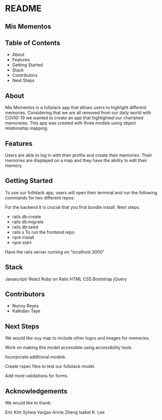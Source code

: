 # README

## Mis Mementos
## Table of Contents
- About
- Features
- Getting Started
- Stack
- Contributors
- Next Steps

## About

Mis Mementos is a fullstack app that allows users to highlight different memories. Considering that we are all removed from our daily world with COVID-19 we wanted to create an app that highlighted our cherished memoreies. This app was created with three models using object relationship mapping.

## Features
Users are able to log in with their profile and create their memories. Their memories are displayed on a map and they have the ability to edit their memory.

## Getting Started
To use our fullstack app, users will open their terminal and run the following commands for two different repos:

For the backend it is crucial that you first bundle install. Next steps:

- rails db:create
- rails db:migrate
- rails db:seed
- rails s
To run the frontend repo
- npm install
- npm start

Have the rails server running on "localhost:3000"

## Stack
Javascript/ React
Ruby on Rails
HTML
CSS
Bootstrap
jQuery

## Contributors
- Nunny Reyes
- Kalkidan Taye

## Next Steps
We would like ouy map to include other logos and images for memories.  

Work on making this model accessible using accessibility tools.

Incorporate additional models.

Create rspec files to test our fullstack model.

Add more validations for forms.

## Acknowledgements
We would like to thank:

Eric Kim
Sylwia Vargas
Annie Zheng
Isabel K. Lee
